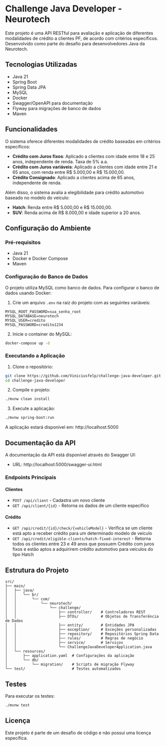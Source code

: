 # Challenge Java Developer - Neurotech

Este projeto é uma API RESTful para avaliação e aplicação de diferentes modalidades de crédito a clientes PF, de acordo com critérios específicos. Desenvolvido como parte do desafio para desenvolvedores Java da Neurotech.

## Tecnologias Utilizadas

- Java 21
- Spring Boot
- Spring Data JPA
- MySQL
- Docker
- Swagger/OpenAPI para documentação
- Flyway para migrações de banco de dados
- Maven

## Funcionalidades

O sistema oferece diferentes modalidades de crédito baseadas em critérios específicos:

- **Crédito com Juros fixos**: Aplicado a clientes com idade entre 18 e 25 anos, independente de renda. Taxa de 5% a.a.
- **Crédito com Juros variáveis**: Aplicado a clientes com idade entre 21 e 65 anos, com renda entre R$ 5.000,00 e R$ 15.000,00.
- **Crédito Consignado**: Aplicado a clientes acima de 65 anos, independente de renda.

Além disso, o sistema avalia a elegibilidade para crédito automotivo baseado no modelo do veículo:
- **Hatch**: Renda entre R$ 5.000,00 e R$ 15.000,00.
- **SUV**: Renda acima de R$ 8.000,00 e idade superior a 20 anos.

## Configuração do Ambiente

### Pré-requisitos

- Java 21
- Docker e Docker Compose
- Maven

### Configuração do Banco de Dados

O projeto utiliza MySQL como banco de dados. Para configurar o banco de dados usando Docker:

1. Crie um arquivo `.env` na raiz do projeto com as seguintes variáveis:
```
MYSQL_ROOT_PASSWORD=sua_senha_root
MYSQL_DATABASE=neurotech
MYSQL_USER=credito
MYSQL_PASSWORD=credito1234
```

2. Inicie o container do MySQL:
```bash
docker-compose up -d
```

### Executando a Aplicação

1. Clone o repositório:
```bash
git clone https://github.com/Viniciusfelp/challenge-java-developer.git
cd challenge-java-developer
```

2. Compile o projeto:
```bash
./mvnw clean install
```

3. Execute a aplicação:
```bash
./mvnw spring-boot:run
```

A aplicação estará disponível em: http://localhost:5000

## Documentação da API

A documentação da API está disponível através do Swagger UI:
- URL: http://localhost:5000/swagger-ui.html

### Endpoints Principais

#### Clientes
- `POST /api/client` - Cadastra um novo cliente
- `GET /api/client/{id}` - Retorna os dados de um cliente específico

#### Crédito
- `GET /api/credit/{id}/check/{vehicleModel}` - Verifica se um cliente está apto a receber crédito para um determinado modelo de veículo
- `GET /api/credit/eligible-clients/hatch-fixed-interest` - Retorna todos os clientes entre 23 e 49 anos que possuem Crédito com juros fixos e estão aptos a adquirirem crédito automotivo para veículos do tipo Hatch

## Estrutura do Projeto

```
src/
├── main/
│   ├── java/
│   │   └── br/
│   │       └── com/
│   │           └── neurotech/
│   │               └── challenge/
│   │                   ├── controller/    # Controladores REST
│   │                   ├── DTOs/          # Objetos de Transferência de Dados
│   │                   ├── entity/        # Entidades JPA
│   │                   ├── exception/     # Exceções personalizadas
│   │                   ├── repository/    # Repositórios Spring Data
│   │                   ├── rules/         # Regras de negócio
│   │                   ├── service/       # Serviços
│   │                   └── ChallengeJavaDeveloperApplication.java
│   └── resources/
│       ├── application.yaml  # Configurações da aplicação
│       └── db/
│           └── migration/    # Scripts de migração Flyway
└── test/                     # Testes automatizados
```

## Testes

Para executar os testes:

```bash
./mvnw test
```

## Licença

Este projeto é parte de um desafio de código e não possui uma licença específica.
